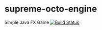 # supreme-octo-engine
Simple Java FX Game [![Build Status](https://travis-ci.org/masmangan/supreme-octo-engine.svg?branch=master)](https://travis-ci.org/masmangan/supreme-octo-engine)

